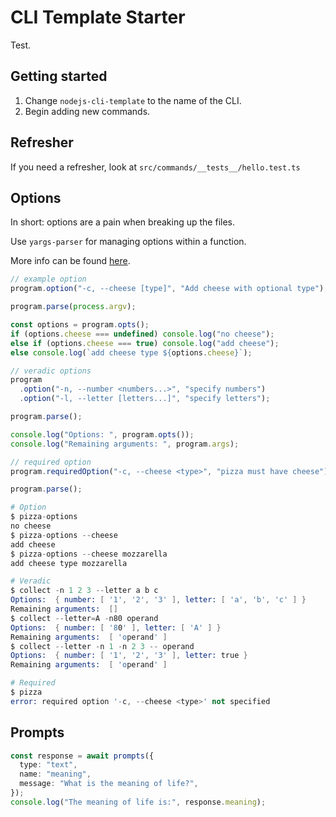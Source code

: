# CLI Template Starter

Test.

## Getting started

1. Change `nodejs-cli-template` to the name of the CLI.
2. Begin adding new commands.

## Refresher

If you need a refresher, look at `src/commands/__tests__/hello.test.ts`

## Options

In short: options are a pain when breaking up the files.

Use `yargs-parser` for managing options within a function.

More info can be found [here](https://github.com/tj/commander.js/#options).

```ts
// example option
program.option("-c, --cheese [type]", "Add cheese with optional type");

program.parse(process.argv);

const options = program.opts();
if (options.cheese === undefined) console.log("no cheese");
else if (options.cheese === true) console.log("add cheese");
else console.log(`add cheese type ${options.cheese}`);

// veradic options
program
  .option("-n, --number <numbers...>", "specify numbers")
  .option("-l, --letter [letters...]", "specify letters");

program.parse();

console.log("Options: ", program.opts());
console.log("Remaining arguments: ", program.args);

// required option
program.requiredOption("-c, --cheese <type>", "pizza must have cheese");

program.parse();
```

```s
# Option
$ pizza-options
no cheese
$ pizza-options --cheese
add cheese
$ pizza-options --cheese mozzarella
add cheese type mozzarella

# Veradic
$ collect -n 1 2 3 --letter a b c
Options:  { number: [ '1', '2', '3' ], letter: [ 'a', 'b', 'c' ] }
Remaining arguments:  []
$ collect --letter=A -n80 operand
Options:  { number: [ '80' ], letter: [ 'A' ] }
Remaining arguments:  [ 'operand' ]
$ collect --letter -n 1 -n 2 3 -- operand
Options:  { number: [ '1', '2', '3' ], letter: true }
Remaining arguments:  [ 'operand' ]

# Required
$ pizza
error: required option '-c, --cheese <type>' not specified
```

## Prompts

```ts
const response = await prompts({
  type: "text",
  name: "meaning",
  message: "What is the meaning of life?",
});
console.log("The meaning of life is:", response.meaning);
```
